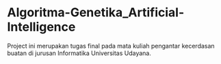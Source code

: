 # Algoritma-Genetika_Artificial-Intelligence
Project ini merupakan tugas final pada mata kuliah pengantar kecerdasan buatan di jurusan Informatika Universitas Udayana.
